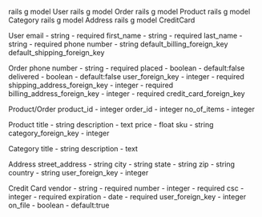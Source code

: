 

rails g model User
rails g model Order
rails g model Product
rails g model Category
rails g model Address
rails g model CreditCard

User
  email - string - required
  first_name - string - required
  last_name - string - required
  phone number - string
  default\_billing\_foreign_key
  default\_shipping\_foreign_key

Order
  phone number - string - required
  placed - boolean - default:false
  delivered - boolean - default:false
  user\_foreign\_key - integer - required
  shipping\_address\_foreign_key - integer - required 
  billing\_address\_foreign_key - integer - required
  credit\_card\_foreign_key

Product/Order 
  product_id - integer
  order_id - integer
  no\_of\_items - integer

Product
  title - string
  description - text
  price - float
  sku - string
  category\_foreign\_key - integer

Category
  title - string
  description - text

Address
  street_address - string
  city - string
  state - string
  zip - string
  country - string 
  user\_foreign\_key - integer

Credit Card
  vendor - string - required
  number - integer - required
  csc - integer - required
  expiration - date - required
  user\_foreign\_key - integer
  on_file - boolean - default:true

